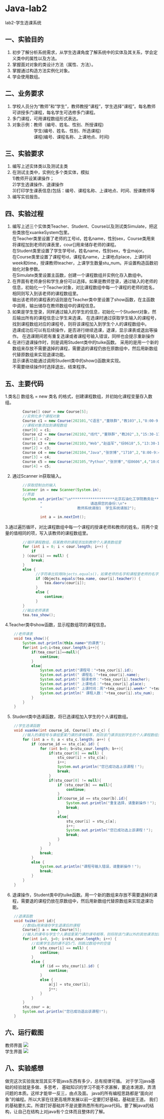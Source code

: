 # Java-lab2
lab2-学生选课系统

## 一、实验目的
1. 初步了解分析系统需求，从学生选课角度了解系统中的实体及其关系，学会定义类中的属性以及方法。
2. 掌握面对对象的类设计方法（属性、方法）。
3. 掌握通过构造方法实例化对象。
4. 学会使用数组。

## 二、业务要求
1. 学校人员分为“教师”和“学生”，教师教授“课程”，学生选择“课程”。每名教师可讲授多门课程，每名学生可选修多门课程。
2. 多门课程，可用课程数组形式表达。
3. 对象示例：教师（编号、姓名、性别、所授课程)
<br>&emsp;&emsp;&emsp;&emsp;&emsp;学生(编号、姓名、性别、所选课程)
<br>&emsp;&emsp;&emsp;&emsp;&emsp;课程(编号、课程名称、上课地点、时间)

## 三、实验要求
1. 编写上述实体类以及测试主类
2. 在测试主类中，实例化多个类实体，模拟
   <br>1)教师开设某课操作；
   <br>2)学生选课操作、退课操作
   <br>3)打印学生课表信息(包括：编号、课程名称、上课地点、时间、授课教师等
3. 编写实验报告。

## 四、实验过程
1. 编写上述三个实体类Teacher、Student、Course以及测试类Simulate，把这些类放在xuankeSystem包里。 
<br>在Teacher类里设置了老师的工号id，姓名name，性别sex，Course类用来将课程加到老师的课表里，cour[]用来储存老师的课程。 
<br>在Student类里设置了学生学号id，姓名name，性别sex，专业major。 
<br>在Course类里设置了课程号id，课程名name，上课地点place，上课时间week和time，授课教师teacher，上课学生数量stu_num。并设置构造函数初始化对象参数。<br>在Simulate类里设置主函数，创建一个课程数组并实例化存入数组中。
2. 在界面有老师身份和学生身份可以选择。如果是教师登录，通过输入的老师的信息，初始化一个Teacher对象，对比课程数组中每一个课程的老师的姓名，相同则写入到该老师的课程数组里。
<br>输出该老师的课程表的话则是在Teacher类中里设置了show函数，在主函数中调用，输出储存在教师数组中的课程信息。
3. 如果是学生登录，同样通过输入的学生的信息，初始化一个Student对象，然后输出所有的课程信息让学生来选课。
在选课时通过获取学生输入的课程号，找到课程数组对应的课程号，则将该课程加入到学生个人的课程数组中。
<br>选课成功后可以有后续操作，是否进行继续选课，退课，显示课表或退出等操作。 
在选课期间若有重复选课或者课程号输入错误，同样也会提示重新操作
4. 在进行退课操作时，则是调用Student类中的tuike函数。 采用的是用一个新的数组来存放不需要退掉的课程，需要退的课程仍放在原数组中，然后用新数组代替原数组来实现退课功能。
<br>显示课表功能通过调用Student类中的show()函数来实现。
<br>不需要继续操作时选择退出，结束程序。

## 五、主要代码
1.类名[] 数组名 = new 类名 的格式，创建课程数组，并初始化课程变量存入数组。
```java
        Course[] cour = new Course[5];
        //实例化多个课程对象
        Course c1 = new Course(202101,"C语言","董轶群","教103",1,"8:00-9:40",120);
        //课程对象添加到课程数组
        cour[0] = c1;
        Course c2 = new Course(202102,"线代","董轶群","教202",3,"15:30-17:10",90);
        cour[1] = c2;
        Course c3 = new Course(202103,"Web","赵益军","综0618",5,"13:30-17:10",68);
        cour[2] = c3;
        Course c4 = new Course(202104,"Java","张世博","1710",2,"8:00-9:40",60);
        cour[3] = c4;
        Course c5 = new Course(202105,"Python","张世博","综0606",4,"10:00-11:40",44);
        cour[4] = c5;
```
2. 通过Scanner in获取输入。
```java
        //获取控制台的输入
        Scanner in = new Scanner(System.in);
        //界面
        System.out.println("\n********************北京石油化工学院教务处********************\n"+
                "                      请选择您的身份:\n"+
                "                教师系统请按1  学生系统请按2");

                int a = in.nextInt();
```
3.通过遍历循环，对比课程数组中每一个课程的授课老师和教师的姓名，将两个变量的值相同的项，写入该教师的课程数组里。
```java
        //循环课程数组，将某教师的课程添加到教师个人课表数组里
        for (int i = 0; i < cour.length; i++) {
            if
        } (cour[i] == null) {
            break;
        }
        else {
              //字符串比较用Objects.equals()，如果老师的名字和课程里老师的名字对应，就导入到这个老师的课表里
              if (Objects.equals(tea.name, cour[i].teacher)) {
                  tea.daoru(cour[i]);
              }
              else {
                  continue;
              }
        }
        //输出老师课表
        tea.tea_show();
```
4.Teacher类中show函数，显示程数组项的课程信息。
```java
    //老师课表
    void tea_show(){
        System.out.println(this.name+"的课表");
        for(int i=0;i<tea_cour.length;i++){
            if(tea_cour[i]==null){
                continue;
            }
            else{
                System.out.print("课程号："+tea_cour[i].id);
                System.out.print(" 课程名："+tea_cour[i].name);
                System.out.print(" 授课老师："+tea_cour[i].teacher);
                System.out.print(" 上课地点："+tea_cour[i].place);
                System.out.print(" 上课时间：周"+tea_cour[i].week+" "+tea_cour[i].time);
                System.out.println(" 课程人数："+tea_cour[i].stu_num);
            }
        }
    }
```
5. Student类中选课函数，将已选课程加入学生的个人课程数组。
```java
    //学生选课函数
    void xuanke(int course_id, Course[] stu_c) {
        //输入的课程号与课组里某门课的课号相等，则将该门课添加到学生的个人课程数组里
        for (int a = 0; a < stu_c.length; a++) {
            if (course_id == stu_c[a].id) {
                for (int b=0; b<stu_cour.length; b++){
                    if(stu_cour[0] == null) {
                        stu_cour[i] = stu_c[a];
                        i++;
                        System.out.println("您已成功选上该课程！");
                        break;
                    }
                    if(stu_cour[0] != null){
                        if (stu_cour[b] == null){
                            continue;
                        }
                        if(course_id == stu_cour[b].id){
                            System.out.println("重复选择，请重新操作！");
                            break;
                        }
                        else{
                            stu_cour[i] = stu_c[a];
                            i++;
                            System.out.println("您已成功选上该课程！");
                            break;
                        }
                    }
                }
                break;
            }
            else {
                System.out.println("课程号输入错误，请重新操作！");
                break;
            }
        }
    }
```
6. 退课操作，Student类中的tuike函数。用一个新的数组来存放不需要退掉的课程，需要退的课程仍放在原数组中，然后用新数组代替原数组来实现退课功能。
```java
    //退课函数
    void tuike(int id){
        //数组a用来储存学生退课后的课程
        Course[] a = new Course[5];
        //输入的课号与学生个人课组里某门课的课号相等，则将除该门课以外的其他课添加到数组a里，再把数组a又给stu_cour
        for(int i=0, j=0; i<stu_cour.length; i++) {
            //如果学生选的课不足5门，则跳过数组中的空值
            if (stu_cour[i] == null) {
                continue;
            }
            else {
                if (id == stu_cour[i].id) {
                    continue;
                }
                else {
                    a[j] = stu_cour[i];
                    j++;
                }
            }
        }
        stu_cour = a;
        System.out.println("您已成功退出该课程!");
    }
```
## 六、运行截图
 教师界面
![](https://github.com/haaix/Java-lab2/blob/main/%E8%80%81%E5%B8%88%E8%BF%90%E8%A1%8C%E7%BB%93%E6%9E%9C.png)
<br> 学生界面
![](https://github.com/haaix/Java-lab2/blob/main/%E5%AD%A6%E7%94%9F%E8%BF%90%E8%A1%8C%E7%BB%93%E6%9E%9C.png)


## 八、实验感想
做完这次实验我发现其实不管java东西有多少，总有规律可循。 对于学习java基础的经验就是多做、多思考，
基础知识的学习不能不求甚解，要追本溯源，弄清问题的本质。这样才能举一反三，由点及面。
java的所有编程思路都是“面向对象”的编程。所以大家在往更高境界发展以前一定要打好基础，基础是王道。
我们的基础要扎实。所谓打好基础并不是说要熟悉所有的java代码。要了解java的结构，让自己在结构上对java有个立体而且整体的了解。